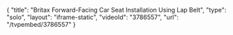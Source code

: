 {
    "title": "Britax Forward-Facing Car Seat Installation Using Lap Belt",
    "type": "solo",
    "layout": "iframe-static",
    "videoId": "3786557",
    "url": "\/tvpembed\/3786557"
}